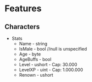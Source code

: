 # Features

## Characters

* Stats
    - Name - string
    - IsMale - bool //null is unspecified
    - Age - byte
    - AgeBuffs - bool
    - Level - ushort - Cap: 30.000
    - LevelXP - uint - Cap: 1.000.000
    - Renown - ushort
    